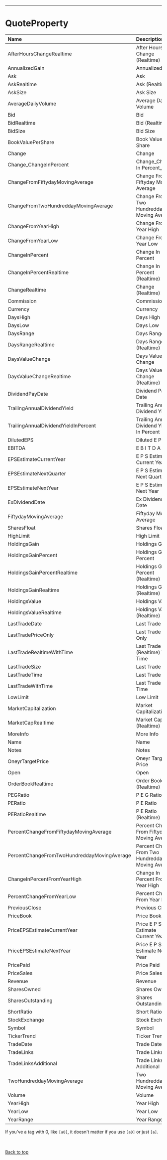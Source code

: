 
---


# QuoteProperty #

| **Name** | **Description** | **Tag** |
|:---------|:----------------|:--------|
| AfterHoursChangeRealtime |  After Hours Change (Realtime) | `c8`    |
| AnnualizedGain |  Annualized Gain | `g3`    |
| Ask      |  Ask            | `a0`    |
| AskRealtime |  Ask (Realtime) | `b2`    |
| AskSize  |  Ask Size       | `a5`    |
| AverageDailyVolume |  Average Daily Volume | `a2`    |
| Bid      |  Bid            | `b0`    |
| BidRealtime |  Bid (Realtime) | `b3`    |
| BidSize  |  Bid Size       | `b6`    |
| BookValuePerShare |  Book Value Per Share | `b4`    |
| Change   |  Change         | `c1`    |
| Change\_ChangeInPercent |  Change_Change In Percent_| `c0`    |
| ChangeFromFiftydayMovingAverage |  Change From Fiftyday Moving Average | `m7`    |
| ChangeFromTwoHundreddayMovingAverage |  Change From Two Hundredday Moving Average | `m5`    |
| ChangeFromYearHigh |  Change From Year High | `k4`    |
| ChangeFromYearLow |  Change From Year Low | `j5`    |
| ChangeInPercent |  Change In Percent | `p2`    |
| ChangeInPercentRealtime |  Change In Percent (Realtime) | `k2`    |
| ChangeRealtime |  Change (Realtime) | `c6`    |
| Commission |  Commission     | `c3`    |
| Currency |  Currency       | `c4`    |
| DaysHigh |  Days High      | `h0`    |
| DaysLow  |  Days Low       | `g0`    |
| DaysRange |  Days Range     | `m0`    |
| DaysRangeRealtime |  Days Range (Realtime) | `m2`    |
| DaysValueChange |  Days Value Change | `w1`    |
| DaysValueChangeRealtime |  Days Value Change (Realtime) | `w4`    |
| DividendPayDate |  Dividend Pay Date | `r1`    |
| TrailingAnnualDividendYield |  Trailing Annual Dividend Yield | `d0`    |
| TrailingAnnualDividendYieldInPercent |  Trailing Annual Dividend Yield In Percent | `y0`    |
| DilutedEPS |  Diluted E P S  | `e0`    |
| EBITDA   |  E B I T D A    | `j4`    |
| EPSEstimateCurrentYear |  E P S Estimate Current Year | `e7`    |
| EPSEstimateNextQuarter |  E P S Estimate Next Quarter | `e9`    |
| EPSEstimateNextYear |  E P S Estimate Next Year | `e8`    |
| ExDividendDate |  Ex Dividend Date | `q0`    |
| FiftydayMovingAverage |  Fiftyday Moving Average | `m3`    |
| SharesFloat |  Shares Float   | `f6`    |
| HighLimit |  High Limit     | `l2`    |
| HoldingsGain |  Holdings Gain  | `g4`    |
| HoldingsGainPercent |  Holdings Gain Percent | `g1`    |
| HoldingsGainPercentRealtime |  Holdings Gain Percent (Realtime) | `g5`    |
| HoldingsGainRealtime |  Holdings Gain (Realtime) | `g6`    |
| HoldingsValue |  Holdings Value | `v1`    |
| HoldingsValueRealtime |  Holdings Value (Realtime) | `v7`    |
| LastTradeDate |  Last Trade Date | `d1`    |
| LastTradePriceOnly |  Last Trade Price Only | `l1`    |
| LastTradeRealtimeWithTime |  Last Trade (Realtime) With Time | `k1`    |
| LastTradeSize |  Last Trade Size | `k3`    |
| LastTradeTime |  Last Trade Time | `t1`    |
| LastTradeWithTime |  Last Trade With Time | `l0`    |
| LowLimit |  Low Limit      | `l3`    |
| MarketCapitalization |  Market Capitalization | `j1`    |
| MarketCapRealtime |  Market Cap (Realtime) | `j3`    |
| MoreInfo |  More Info      | `i0`    |
| Name     |  Name           | `n0`    |
| Notes    |  Notes          | `n4`    |
| OneyrTargetPrice |  Oneyr Target Price | `t8`    |
| Open     |  Open           | `o0`    |
| OrderBookRealtime |  Order Book (Realtime) | `i5`    |
| PEGRatio |  P E G Ratio    | `r5`    |
| PERatio  |  P E Ratio      | `r0`    |
| PERatioRealtime |  P E Ratio (Realtime) | `r2`    |
| PercentChangeFromFiftydayMovingAverage |  Percent Change From Fiftyday Moving Average | `m8`    |
| PercentChangeFromTwoHundreddayMovingAverage |  Percent Change From Two Hundredday Moving Average | `m6`    |
| ChangeInPercentFromYearHigh |  Change In Percent From Year High | `k5`    |
| PercentChangeFromYearLow |  Percent Change From Year Low | `j6`    |
| PreviousClose |  Previous Close | `p0`    |
| PriceBook |  Price Book     | `p6`    |
| PriceEPSEstimateCurrentYear |  Price E P S Estimate Current Year | `r6`    |
| PriceEPSEstimateNextYear |  Price E P S Estimate Next Year | `r7`    |
| PricePaid |  Price Paid     | `p1`    |
| PriceSales |  Price Sales    | `p5`    |
| Revenue  |  Revenue        | `s6`    |
| SharesOwned |  Shares Owned   | `s1`    |
| SharesOutstanding |  Shares Outstanding | `j2`    |
| ShortRatio |  Short Ratio    | `s7`    |
| StockExchange |  Stock Exchange | `x0`    |
| Symbol   |  Symbol         | `s0`    |
| TickerTrend |  Ticker Trend   | `t7`    |
| TradeDate |  Trade Date     | `d2`    |
| TradeLinks |  Trade Links    | `t6`    |
| TradeLinksAdditional |  Trade Links Additional | `f0`    |
| TwoHundreddayMovingAverage |  Two Hundredday Moving Average | `m4`    |
| Volume   |  Volume         | `v0`    |
| YearHigh |  Year High      | `k0`    |
| YearLow  |  Year Low       | `j0`    |
| YearRange |  Year Range     | `w0`    |

If you've a tag with 0, like `[a0]`, it doesn't matter if you use `[a0]` or just `[a]`.

<br></br>
[Back to top](enumQuoteProperty#QuoteProperty.md)